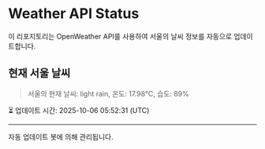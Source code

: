 
# Weather API Status

이 리포지토리는 OpenWeather API를 사용하여 서울의 날씨 정보를 자동으로 업데이트합니다.

## 현재 서울 날씨
> 서울의 현재 날씨: light rain, 온도: 17.98°C, 습도: 89%

⏳ 업데이트 시간: 2025-10-06 05:52:31 (UTC)

---
자동 업데이트 봇에 의해 관리됩니다.
